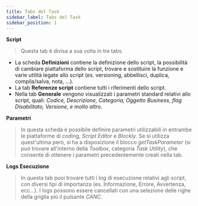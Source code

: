 ```yaml
---
title: Tabs del Task 
sidebar_label: Tabs del Task
sidebar_position: 1
---
```


**Script**
> Questa tab è divisa a sua volta in tre tabs.
- La scheda **Definizioni** contiene la definizione dello script, la possibilità di cambiare piattaforma dello script, trovare e sostituire la funzione e varie utilità legate allo script (es. versioning, abbellisci, duplica, compila/salva, nota, ...). 
- La tab **Referenze script** contiene tutti i riferimenti dello script. 
- Nella tab **Generale** vengono visualizzati i parametri standard relativi allo script, quali: *Codice, Descrizione, Categoria, Oggetto Business, flag Disabilitato, Versione, e molto altro*.

**Parametri**
> In questa scheda è possibile definire parametri utilizzabili in entrambe le piattaforme di coding, *Script Editor* e *Blockly*. Se si utilizza quest'ultima però, si ha a disposizione il blocco *getTaskParameter* (si può trovare all'interno della *Toolbox*, categoria *Task Utility*), che consente di ottenere i parametri precedentemente creati nella tab.

**Logs Esecuzione**
> In questa tab puoi trovare tutti i log di esecuzione relativi agli script, con diversi tipi di importanza (es. Informazione, Errore, Avvertenza, ecc...). I logs possono essere cancellati con una selezione delle righe della griglia più il pulsante *CANC*.